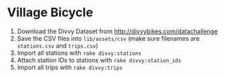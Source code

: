 Village Bicycle
===============

1. Download the Divvy Dataset from http://divvybikes.com/datachallenge
2. Save the CSV files into `lib/assets/csv` (make sure filenames are `stations.csv` and `trips.csv`)
3. Import all stations with `rake divvy:stations`
4. Attach station IDs to stations with `rake divvy:station_ids`
5. Import all trips with `rake divvy:trips`
